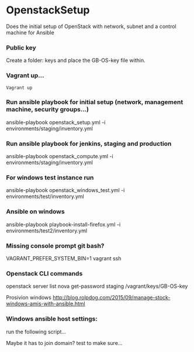 # OpenstackSetup

Does the initial setup of OpenStack with network, subnet and a control machine for Ansible

### Public key
Create a folder: keys and place the GB-OS-key file within.

### Vagrant up...
`Vagrant up`

### Run ansible playbook for initial setup (network, management machine, security groups...)
ansible-playbook openstack_setup.yml -i environments/staging/inventory.yml
### Run ansible playbook for jenkins, staging and production
ansible-playbook openstack_compute.yml -i environments/staging/inventory.yml

### For windows test instance run
ansible-playbook openstack_windows_test.yml -i environments/test/inventory.yml

### Ansible on windows
ansible-playbook playbook-install-firefox.yml -i environments/test2/inventory.yml

### Missing console prompt git bash?
VAGRANT_PREFER_SYSTEM_BIN=1 vagrant ssh

### Openstack CLI commands
openstack server list
nova get-password staging /vagrant/keys/GB-OS-key

Prosivion windows http://blog.rolpdog.com/2015/09/manage-stock-windows-amis-with-ansible.html

### Windows ansible host settings:
run the following script...

Maybe it has to join domain? test to make sure...
